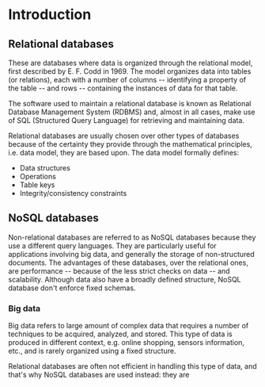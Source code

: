 # Introduction

## Relational databases

These are databases where data is organized through the relational model, first described by E. F. Codd in 1969. The model organizes data into tables (or relations), each with a number of columns -- identifying a property of the table -- and rows -- containing the instances of data for that table.

The software used to maintain a relational database is known as Relational Database Management System (RDBMS) and, almost in all cases, make use of SQL (Structured Query Language) for retrieving and maintaining data.

Relational databases are usually chosen over other types of databases because of the certainty they provide through the mathematical principles, i.e. data model, they are based upon. The data model formally defines:
- Data structures
- Operations
- Table keys
- Integrity/consistency constraints

## NoSQL databases

Non-relational databases are referred to as NoSQL databases because they use a different query languages. They are particularly useful for applications involving big data, and generally the storage of non-structured documents. The advantages of these databases, over the relational ones, are performance -- because of the less strict checks on data -- and scalability. Although data also have a broadly defined structure, NoSQL database don't enforce fixed schemas.

### Big data

Big data refers to large amount of complex data that requires a number of techniques to be acquired, analyzed, and stored. This type of data is produced in different context, e.g. online shopping, sensors information, etc., and is rarely organized using a fixed structure.

Relational databases are often not efficient in handling this type of data, and that's why NoSQL databases are used instead: they are 
